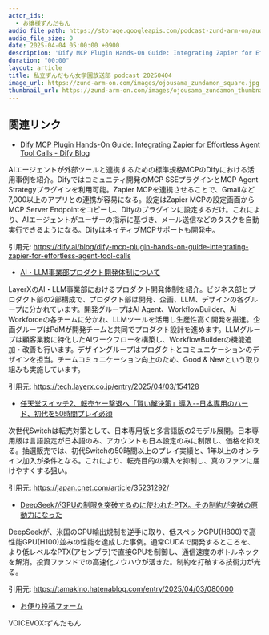 ```yaml
---
actor_ids:
  - お嬢様ずんだもん
audio_file_path: https://storage.googleapis.com/podcast-zund-arm-on/audio/私立ずんだもん女学園放送部_podcast_20250404.mp3
audio_file_size: 0
date: 2025-04-04 05:00:00 +0900
description: 'Dify MCP Plugin Hands-On Guide: Integrating Zapier for Effortless Agent Tool Calls - Dify Blog、AI・LLM事業部プロダクト開発体制について、任天堂スイッチ2、転売ヤー撃退へ「賢い解決策」導入--日本専用のハード、初代を50時間プレイ必須、DeepSeekがGPUの制限を突破するのに使われたPTX。その制約が突破の原動力になった'
duration: "00:00"
layout: article
title: 私立ずんだもん女学園放送部 podcast 20250404
image_url: https://zund-arm-on.com/images/ojousama_zundamon_square.jpg
thumbnail_url: https://zund-arm-on.com/images/ojousama_zundamon_thumbnail.jpg
---
```


## 関連リンク


- [Dify MCP Plugin Hands-On Guide: Integrating Zapier for Effortless Agent Tool Calls - Dify Blog](https://dify.ai/blog/dify-mcp-plugin-hands-on-guide-integrating-zapier-for-effortless-agent-tool-calls)  


AIエージェントが外部ツールと連携するための標準規格MCPのDifyにおける活用事例を紹介。Difyではコミュニティ開発のMCP SSEプラグインとMCP Agent Strategyプラグインを利用可能。Zapier MCPを連携させることで、Gmailなど7,000以上のアプリとの連携が容易になる。設定はZapier MCPの設定画面からMCP Server Endpointをコピーし、Difyのプラグインに設定するだけ。これにより、AIエージェントがユーザーの指示に基づき、メール送信などのタスクを自動実行できるようになる。DifyはネイティブMCPサポートも開発中。


引用元: https://dify.ai/blog/dify-mcp-plugin-hands-on-guide-integrating-zapier-for-effortless-agent-tool-calls


- [AI・LLM事業部プロダクト開発体制について](https://tech.layerx.co.jp/entry/2025/04/03/154128)  


LayerXのAI・LLM事業部におけるプロダクト開発体制を紹介。ビジネス部とプロダクト部の2部構成で、プロダクト部は開発、企画、LLM、デザインの各グループに分かれています。開発グループはAI Agent、WorkflowBuilder、Ai Workforceの各チームに分かれ、LLMツールを活用し生産性高く開発を推進。企画グループはPdMが開発チームと共同でプロダクト設計を進めます。LLMグループは顧客業務に特化したAIワークフローを構築し、WorkflowBuilderの機能追加・改善も行います。デザイングループはプロダクトとコミュニケーションのデザインを担当。チームコミュニケーション向上のため、Good & Newという取り組みも実施しています。


引用元: https://tech.layerx.co.jp/entry/2025/04/03/154128


- [任天堂スイッチ2、転売ヤー撃退へ「賢い解決策」導入--日本専用のハード、初代を50時間プレイ必須](https://japan.cnet.com/article/35231292/)  


次世代Switchは転売対策として、日本専用版と多言語版の2モデル展開。日本専用版は言語設定が日本語のみ、アカウントも日本設定のみに制限し、価格を抑える。抽選販売では、初代Switchの50時間以上のプレイ実績と、1年以上のオンライン加入が条件となる。これにより、転売目的の購入を抑制し、真のファンに届けやすくする狙い。


引用元: https://japan.cnet.com/article/35231292/


- [DeepSeekがGPUの制限を突破するのに使われたPTX。その制約が突破の原動力になった](https://tamakino.hatenablog.com/entry/2025/04/03/080000)  


DeepSeekが、米国のGPU輸出規制を逆手に取り、低スペックGPU(H800)で高性能GPU(H100)並みの性能を達成した事例。通常CUDAで開発するところを、より低レベルなPTX(アセンブラ)で直接GPUを制御し、通信速度のボトルネックを解消。投資ファンドでの高速化ノウハウが活きた。制約を打破する技術力が光る。


引用元: https://tamakino.hatenablog.com/entry/2025/04/03/080000



- [お便り投稿フォーム](https://forms.gle/ffg4JTfqdiqK62qf9)

VOICEVOX:ずんだもん
